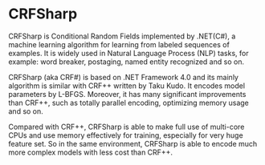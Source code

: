 CRFSharp
========

CRFSharp is Conditional Random Fields implemented by .NET(C#), a machine learning algorithm for learning from labeled sequences of examples. It is widely used in Natural Language Process (NLP) tasks, for example: word breaker, postaging, named entity recognized and so on.

CRFSharp (aka CRF#) is based on .NET Framework 4.0 and its mainly algorithm is similar with CRF++ written by Taku Kudo. It encodes model parameters by L-BFGS. Moreover, it has many significant improvements than CRF++, such as totally parallel encoding, optimizing memory usage and so on. 

Compared with CRF++, CRFSharp is able to make full use of multi-core CPUs and use memory effectively for training, especially for very huge feature set. So in the same environment, CRFSharp is able to encode much more complex models with less cost than CRF++.

